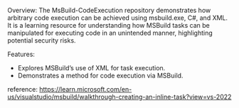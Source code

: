 Overview:
The MsBuild-CodeExecution repository demonstrates how arbitrary code execution can be achieved using msbuild.exe, C#, and XML. It is a learning resource for understanding how MSBuild tasks can be manipulated for executing code in an unintended manner, highlighting potential security risks.

Features:

   - Explores MSBuild’s use of XML for task execution.
   - Demonstrates a method for code execution via MSBuild.
  
reference:
https://learn.microsoft.com/en-us/visualstudio/msbuild/walkthrough-creating-an-inline-task?view=vs-2022
